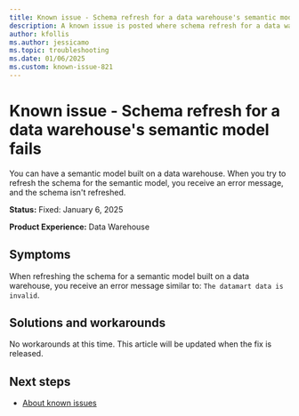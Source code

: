 ```yaml
---
title: Known issue - Schema refresh for a data warehouse's semantic model fails
description: A known issue is posted where schema refresh for a data warehouse's semantic model fails.
author: kfollis
ms.author: jessicamo
ms.topic: troubleshooting  
ms.date: 01/06/2025
ms.custom: known-issue-821
---
```


# Known issue - Schema refresh for a data warehouse's semantic model fails

You can have a semantic model built on a data warehouse. When you try to refresh the schema for the semantic model, you receive an error message, and the schema isn't refreshed.

**Status:** Fixed: January 6, 2025

**Product Experience:** Data Warehouse

## Symptoms

When refreshing the schema for a semantic model built on a data warehouse, you receive an error message similar to: `The datamart data is invalid`.

## Solutions and workarounds

No workarounds at this time. This article will be updated when the fix is released.

## Next steps

- [About known issues](https://support.fabric.microsoft.com/known-issues)